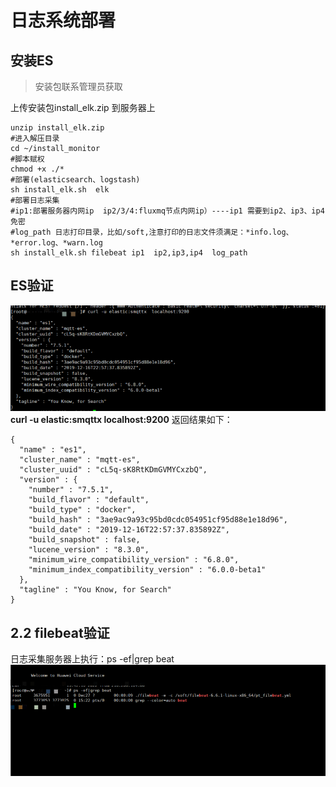 # 日志系统部署
## 安装ES
> 安装包联系管理员获取

上传安装包install_elk.zip 到服务器上
```shell
unzip install_elk.zip
#进入解压目录
cd ~/install_monitor
#脚本赋权
chmod +x ./*
#部署(elasticsearch、logstash)
sh install_elk.sh  elk
#部署日志采集
#ip1:部署服务器内网ip  ip2/3/4:fluxmq节点内网ip）----ip1 需要到ip2、ip3、ip4免密
#log_path 日志打印目录，比如/soft,注意打印的日志文件须满足：*info.log、*error.log、*warn.log
sh install_elk.sh filebeat ip1  ip2,ip3,ip4  log_path
```
## ES验证
![img_2.png](../assets/images/log/img_2.png)
**curl -u elastic:smqttx  localhost:9200**
返回结果如下：
```shell
{
  "name" : "es1",
  "cluster_name" : "mqtt-es",
  "cluster_uuid" : "cL5q-sK8RtKDmGVMYCxzbQ",
  "version" : {
    "number" : "7.5.1",
    "build_flavor" : "default",
    "build_type" : "docker",
    "build_hash" : "3ae9ac9a93c95bd0cdc054951cf95d88e1e18d96",
    "build_date" : "2019-12-16T22:57:37.835892Z",
    "build_snapshot" : false,
    "lucene_version" : "8.3.0",
    "minimum_wire_compatibility_version" : "6.8.0",
    "minimum_index_compatibility_version" : "6.0.0-beta1"
  },
  "tagline" : "You Know, for Search"
}
```

## 2.2 filebeat验证
日志采集服务器上执行：ps -ef|grep beat
![img_1.png](../assets/images/log/img_1.png)

